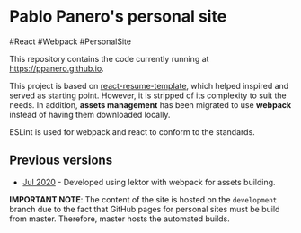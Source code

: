 # Pablo Panero's personal site

\#React \#Webpack \#PersonalSite

This repository contains the code currently running at https://ppanero.github.io.

This project is based on [react-resume-template](https://github.com/tbakerx/react-resume-template), which helped inspired and served as starting point. However, it is stripped of its complexity to suit the needs. In addition, **assets management** has been migrated to use **webpack** instead of having them downloaded locally.

ESLint is used for webpack and react to conform to the standards.

## Previous versions

- [Jul 2020](https://github.com/ppanero/ppanero.github.io/tree/lektor) - Developed using lektor with webpack for assets building. 

**IMPORTANT NOTE**: The content of the site is hosted on the `development` branch due to the fact
that GitHub pages for personal sites must be build from master. Therefore,
master hosts the automated builds.